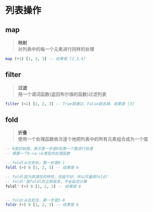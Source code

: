 ---
---

# 列表操作

## map

>**映射**  
>对列表中的每一个元素进行同样的处理

```haskell
map (+1) [1, 2, 3] -- 结果是 [2,3,4]
```

## filter

>**过滤**  
>用一个谓词函数(返回布尔值的函数)过滤列表

```haskell
filter (>2) [1, 2, 3] -- True就通过，False就去掉，结果是 [3]
```

## fold

>**折叠**  
>使用一个处理函数依次逐个地把列表中的所有元素组合成为一个值

```haskell
-- 0是初始值，表示第一步是0和第一个数进行处理
-- 需要一个b->a->b类型的处理函数

-- foldl从左到右，第一步是0-1
foldl (+) 0 [1, 2, 3] -- 结果是 6

-- foldl因为其惰性的特性，性能不好，所以尽量用foldl'
-- foldl'是foldl的立即版本，不会延迟计算
foldl' (+) 0 [1, 2, 3] -- 结果是 6


-- foldr从右到左，第一步是3-0
foldr (+) 0 [1, 2, 3] -- 结果是 6
```
